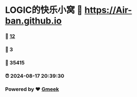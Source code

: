 # LOGIC的快乐小窝 :link: https://Air-ban.github.io 
### :page_facing_up: [12](https://Air-ban.github.io/tag.html) 
### :speech_balloon: 3 
### :hibiscus: 35415 
### :alarm_clock: 2024-08-17 20:39:30 
### Powered by :heart: [Gmeek](https://github.com/Meekdai/Gmeek)
